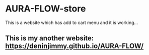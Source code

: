 # AURA-FLOW-store
This is a website which has add to cart menu and it is working...

## This is my another website: https://deninjimmy.github.io/AURA-FLOW/
